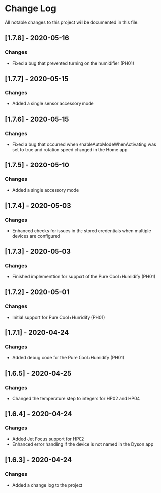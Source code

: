 # Change Log
All notable changes to this project will be documented in this file.

## [1.7.8] - 2020-05-16
### Changes
- Fixed a bug that prevented turning on the humidifier (PH01)

## [1.7.7] - 2020-05-15
### Changes
- Added a single sensor accessory mode

## [1.7.6] - 2020-05-15
### Changes
- Fixed a bug that occurred when enableAutoModeWhenActivating was set to true and rotation speed changed in the Home app

## [1.7.5] - 2020-05-10
### Changes
- Added a single accessory mode

## [1.7.4] - 2020-05-03
### Changes
- Enhanced checks for issues in the stored credentials when multiple devices are configured

## [1.7.3] - 2020-05-03
### Changes
- Finished implementtion for support of the Pure Cool+Humidify (PH01)

## [1.7.2] - 2020-05-01
### Changes
- Initial support for Pure Cool+Humidify (PH01)

## [1.7.1] - 2020-04-24
### Changes
- Added debug code for the Pure Cool+Humidify (PH01)

## [1.6.5] - 2020-04-25
### Changes
- Changed the temperature step to integers for HP02 and HP04

## [1.6.4] - 2020-04-24
### Changes
- Added Jet Focus support for HP02
- Enhanced error handling if the device is not named in the Dyson app

## [1.6.3] - 2020-04-24
### Changes
- Added a change log to the project
